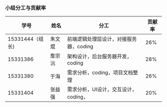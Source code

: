 ### 小组分工与贡献率

| 学号            | 姓名   | 分工                                   | 贡献率 |
| --------------- | ------ | -------------------------------------- | ------ |
| 15331444（组长) | 朱文焜 | 前端逻辑处理层设计，对接服务器，coding | 26%    |
| 15331386        | 詹宗沅 | 架构设计，后台服务器开发，coding       | 28%    |
| 15331380        | 于海   | 需求分析，coding，项目文档整理         | 26%    |
| 15331404        | 张益强 | 需求分析，UI设计，交互设计，coding，   | 20%    |

